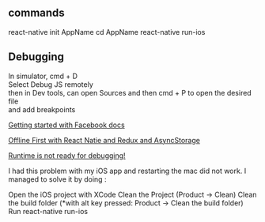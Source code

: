 


## commands
react-native init AppName
cd AppName
react-native run-ios

## Debugging
In simulator, cmd + D  
Select Debug JS remotely  
then in Dev tools, can open Sources and then cmd + P to open the desired file  
and add breakpoints

[Getting started with Facebook docs](https://facebook.github.io/react-native/releases/0.21/docs/getting-started.html)

[Offline First with React Natie and Redux and AsyncStorage](http://rationalappdev.com/offline-first-apps-with-react-native-and-redux/#what-tools-we-will-use)

[Runtime is not ready for debugging!](https://github.com/facebook/react-native/issues/6682)

I had this problem with my iOS app and restarting the mac did not work. I managed to solve it by doing :

Open the iOS project with XCode
Clean the Project (Product -> Clean)
Clean the build folder (*with alt key pressed: Product -> Clean the build folder)
Run react-native run-ios
